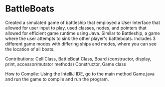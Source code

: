 # BattleBoats
Created a simulated game of battleship that employed a User Interface that allowed for user input to play, used classes, nodes, and pointers that allowed for efficient game runtime using Java. Similar to Battleship, a game where the user attempts to sink the other player's battleboats. Includes 3 different game modes with differing ships and modes, where you can see the location of all boats.

Contributions: Cell Class, BattleBoat Class, Board (constructor, display, print, accessor/mutator methods) Constructor, Game class

How to Compile: Using the IntelliJ IDE, go to the main method Game.java and run the game to compile and run the program.
